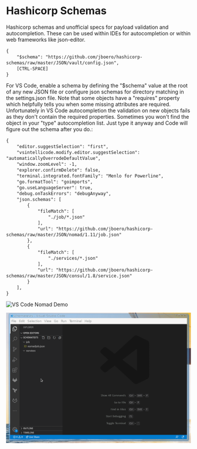 # Hashicorp Schemas
Hashicorp schemas and unofficial specs for payload validation and autocompletion.  These can be used within IDEs for autocompletion or within web frameworks like json-editor.

```
{
    "$schema": "https://github.com/jboero/hashicorp-schemas/raw/master/JSON/vault/config.json",
    [CTRL-SPACE]
}
```

For VS Code, enable a schema by defining the "$schema" value at the root of any new JSON file or configure json schemas for directory matching in the settings.json file.  Note that some objects have a "requires" property which helpfully tells you when some missing attributes are required. Unfortunately in VS Code autocompletion the validation on new objects fails as they don't contain the required properties. Sometimes you won't find the object in your "type" autocompletion list. Just type it anyway and Code will figure out the schema after you do.:
```
{
    "editor.suggestSelection": "first",
    "vsintellicode.modify.editor.suggestSelection": "automaticallyOverrodeDefaultValue",
    "window.zoomLevel": -1,
    "explorer.confirmDelete": false,
    "terminal.integrated.fontFamily": "Menlo for Powerline",
    "go.formatTool": "goimports",
    "go.useLanguageServer": true,
    "debug.onTaskErrors": "debugAnyway",
    "json.schemas": [
        {
            "fileMatch": [
                "./job/*.json"
            ],
            "url": "https://github.com/jboero/hashicorp-schemas/raw/master/JSON/nomad/1.11/job.json"
        },
        {
            "fileMatch": [
                "./services/*.json"
            ],
            "url": "https://github.com/jboero/hashicorp-schemas/raw/master/JSON/consul/1.8/service.json"
        }
    ],
}
```
![VS Code Nomad Demo](content/vscode.gif)

![VS Code Consul Demo](content/consul-schema.gif)
